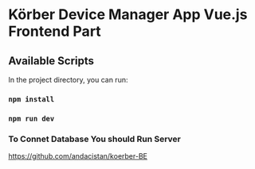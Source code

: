 # Körber Device Manager App Vue.js Frontend Part

## Available Scripts

In the project directory, you can run:
### `npm install`
### `npm run dev`

### To Connet Database You should Run Server 
https://github.com/andacistan/koerber-BE
